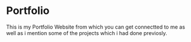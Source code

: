 # Portfolio
This is my Portfolio Website from which you can get connectted to me as well as i mention some of the projects which i had done previosly.
